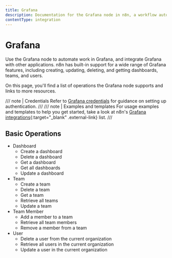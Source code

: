 ```yaml
---
title: Grafana
description: Documentation for the Grafana node in n8n, a workflow automation platform. Includes details of operations and configuration, and links to examples and credentials information.
contentType: integration
---
```


# Grafana

Use the Grafana node to automate work in Grafana, and integrate Grafana with other applications. n8n has built-in support for a wide range of Grafana features, including creating, updating, deleting, and getting dashboards, teams, and users.

On this page, you'll find a list of operations the Grafana node supports and links to more resources.

/// note | Credentials
Refer to [Grafana credentials](/integrations/builtin/credentials/grafana/) for guidance on setting up authentication. 
///
/// note | Examples and templates
For usage examples and templates to help you get started, take a look at n8n's [Grafana integrations](https://n8n.io/integrations/grafana/){:target="_blank" .external-link} list.
///

## Basic Operations

* Dashboard
    * Create a dashboard
    * Delete a dashboard
    * Get a dashboard
    * Get all dashboards
    * Update a dashboard
* Team
    * Create a team
    * Delete a team
    * Get a team
    * Retrieve all teams
    * Update a team
* Team Member
    * Add a member to a team
    * Retrieve all team members
    * Remove a member from a team
* User
    * Delete a user from the current organization
    * Retrieve all users in the current organization
    * Update a user in the current organization

